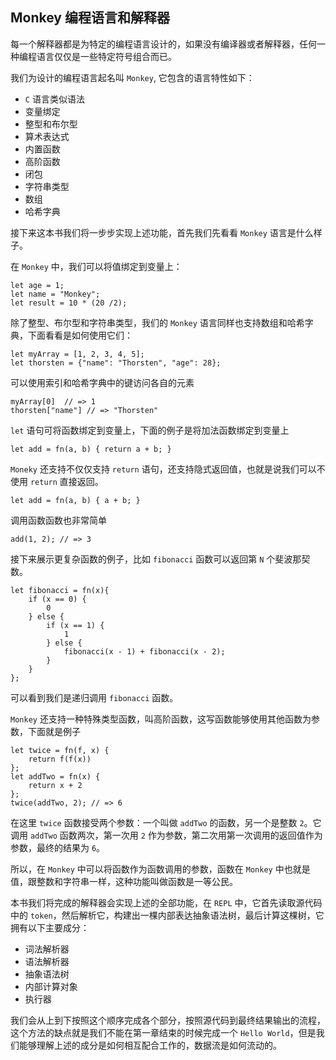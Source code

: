 ## Monkey 编程语言和解释器

每一个解释器都是为特定的编程语言设计的，如果没有编译器或者解释器，任何一种编程语言仅仅是一些特定符号组合而已。

我们为设计的编程语言起名叫 `Monkey`, 它包含的语言特性如下：

- `C` 语言类似语法
- 变量绑定
- 整型和布尔型
- 算术表达式
- 内置函数
- 高阶函数
- 闭包
- 字符串类型
- 数组
- 哈希字典

接下来这本书我们将一步步实现上述功能，首先我们先看看 `Monkey` 语言是什么样子。

在 `Monkey` 中，我们可以将值绑定到变量上：

```monkey
let age = 1;
let name = "Monkey";
let result = 10 * (20 /2);
```

除了整型、布尔型和字符串类型，我们的 `Monkey` 语言同样也支持数组和哈希字典，下面看看是如何使用它们：

```monkey
let myArray = [1, 2, 3, 4, 5];
let thorsten = {"name": "Thorsten", "age": 28};
```

可以使用索引和哈希字典中的键访问各自的元素

```monkey
myArray[0]  // => 1
thorsten["name"] // => "Thorsten"
```

`let` 语句可将函数绑定到变量上，下面的例子是将加法函数绑定到变量上

```monkey
let add = fn(a, b) { return a + b; }
```

`Moneky` 还支持不仅仅支持 `return` 语句，还支持隐式返回值，也就是说我们可以不使用 `return` 直接返回。

```monkey
let add = fn(a, b) { a + b; }
```

调用函数函数也非常简单

```monkey
add(1, 2); // => 3
```

接下来展示更复杂函数的例子，比如 `fibonacci` 函数可以返回第 `N` 个斐波那契数。

```monkey
let fibonacci = fn(x){
    if (x == 0) {
        0
    } else {
        if (x == 1) {
            1
        } else {
            fibonacci(x - 1) + fibonacci(x - 2);
        }
    }
};
```

可以看到我们是递归调用 `fibonacci` 函数。

`Monkey` 还支持一种特殊类型函数，叫高阶函数，这写函数能够使用其他函数为参数，下面就是例子

```monkey
let twice = fn(f, x) {
    return f(f(x))
};
let addTwo = fn(x) {
    return x + 2
};
twice(addTwo, 2); // => 6
```

在这里 `twice` 函数接受两个参数：一个叫做 `addTwo` 的函数，另一个是整数 `2`。它调用 `addTwo` 函数两次，第一次用 `2` 作为参数，第二次用第一次调用的返回值作为参数，最终的结果为 `6`。

所以，在 `Monkey` 中可以将函数作为函数调用的参数，函数在 `Monkey` 中也就是值，跟整数和字符串一样，这种功能叫做函数是一等公民。

本书我们将完成的解释器会实现上述的全部功能，在 `REPL` 中，它首先读取源代码中的 `token`，然后解析它，构建出一棵内部表达抽象语法树，最后计算这棵树，它拥有以下主要成分：

- 词法解析器
- 语法解析器
- 抽象语法树
- 内部计算对象
- 执行器

我们会从上到下按照这个顺序完成各个部分，按照源代码到最终结果输出的流程，这个方法的缺点就是我们不能在第一章结束的时候完成一个 `Hello World`，但是我们能够理解上述的成分是如何相互配合工作的，数据流是如何流动的。
